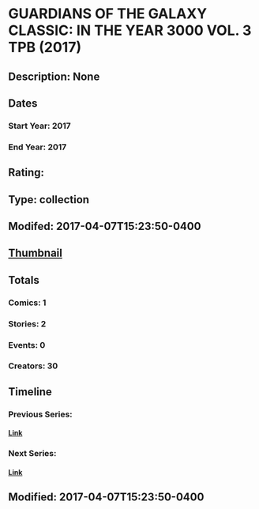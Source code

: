# GUARDIANS OF THE GALAXY CLASSIC: IN THE YEAR 3000 VOL. 3 TPB (2017)
## Description: None
## Dates
### Start Year: 2017
### End Year: 2017
## Rating: 
## Type: collection
## Modifed: 2017-04-07T15:23:50-0400
## [Thumbnail](http://i.annihil.us/u/prod/marvel/i/mg/b/40/image_not_available.jpg)
## Totals
### Comics: 1
### Stories: 2
### Events: 0
### Creators: 30
## Timeline
### Previous Series: 
#### [Link]()
### Next Series: 
#### [Link]()
## Modified: 2017-04-07T15:23:50-0400